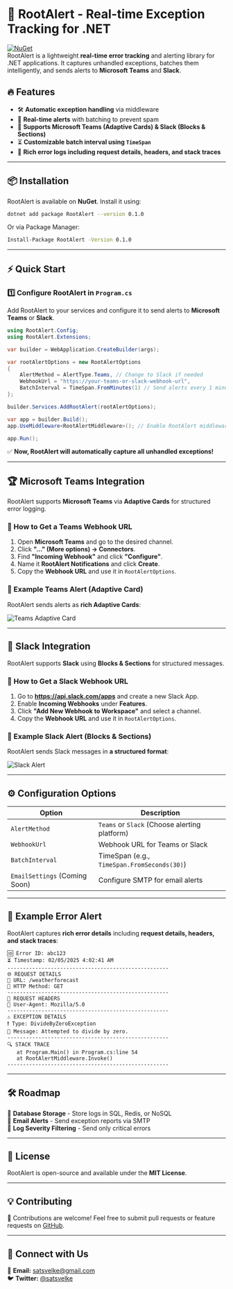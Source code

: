 # 🚀 RootAlert - Real-time Exception Tracking for .NET  
[![NuGet](https://img.shields.io/nuget/v/RootAlert.svg)](https://www.nuget.org/packages/RootAlert/)  
RootAlert is a lightweight **real-time error tracking** and alerting library for .NET applications. It captures unhandled exceptions, batches them intelligently, and sends alerts to **Microsoft Teams** and **Slack**.

## 🔥 Features
- 🛠 **Automatic exception handling** via middleware  
- 🚀 **Real-time alerts** with batching to prevent spam  
- 📡 **Supports Microsoft Teams (Adaptive Cards) & Slack (Blocks & Sections)**  
- ⏳ **Customizable batch interval using `TimeSpan`**  
- 📩 **Rich error logs including request details, headers, and stack traces**  

---

## 📦 Installation
RootAlert is available on **NuGet**. Install it using:

```sh
dotnet add package RootAlert --version 0.1.0
```

Or via Package Manager:
```sh
Install-Package RootAlert -Version 0.1.0
```

---

## ⚡ Quick Start

### **1️⃣ Configure RootAlert in `Program.cs`**
Add RootAlert to your services and configure it to send alerts to **Microsoft Teams** or **Slack**.

```csharp
using RootAlert.Config;
using RootAlert.Extensions;

var builder = WebApplication.CreateBuilder(args);

var rootAlertOptions = new RootAlertOptions
{
    AlertMethod = AlertType.Teams, // Change to Slack if needed
    WebhookUrl = "https://your-teams-or-slack-webhook-url",
    BatchInterval = TimeSpan.FromMinutes(1) // Send alerts every 1 minute
};

builder.Services.AddRootAlert(rootAlertOptions);

var app = builder.Build();
app.UseMiddleware<RootAlertMiddleware>(); // Enable RootAlert middleware

app.Run();
```

✅ **Now, RootAlert will automatically capture all unhandled exceptions!**  

---

## 🏆 Microsoft Teams Integration
RootAlert supports **Microsoft Teams** via **Adaptive Cards** for structured error logging.

### **🔹 How to Get a Teams Webhook URL**
1. Open **Microsoft Teams** and go to the desired channel.  
2. Click **"…" (More options) → Connectors**.  
3. Find **"Incoming Webhook"** and click **"Configure"**.  
4. Name it **RootAlert Notifications** and click **Create**.  
5. Copy the **Webhook URL** and use it in `RootAlertOptions`.

### **🔹 Example Teams Alert (Adaptive Card)**
RootAlert sends alerts as **rich Adaptive Cards**:

![Teams Adaptive Card](https://user-images.githubusercontent.com/example/teams-card.png)

---

## 💬 Slack Integration
RootAlert supports **Slack** using **Blocks & Sections** for structured messages.

### **🔹 How to Get a Slack Webhook URL**
1. Go to **https://api.slack.com/apps** and create a new Slack App.  
2. Enable **Incoming Webhooks** under **Features**.  
3. Click **"Add New Webhook to Workspace"** and select a channel.  
4. Copy the **Webhook URL** and use it in `RootAlertOptions`.

### **🔹 Example Slack Alert (Blocks & Sections)**
RootAlert sends Slack messages in **a structured format**:

![Slack Alert](https://user-images.githubusercontent.com/example/slack-message.png)

---

## ⚙️ Configuration Options
| Option                        | Description                                   |
| ----------------------------- | --------------------------------------------- |
| `AlertMethod`                 | `Teams` or `Slack` (Choose alerting platform) |
| `WebhookUrl`                  | Webhook URL for Teams or Slack                |
| `BatchInterval`               | TimeSpan (e.g., `TimeSpan.FromSeconds(30)`)   |
| `EmailSettings` (Coming Soon) | Configure SMTP for email alerts               |

---

## 🚨 Example Error Alert
RootAlert captures **rich error details** including **request details, headers, and stack traces**:

```
🆔 Error ID: abc123
⏳ Timestamp: 02/05/2025 4:02:41 AM
----------------------------------------------------
🌐 REQUEST DETAILS
🔗 URL: /weatherforecast
📡 HTTP Method: GET
----------------------------------------------------
📩 REQUEST HEADERS
📝 User-Agent: Mozilla/5.0
----------------------------------------------------
⚠️ EXCEPTION DETAILS
❗ Type: DivideByZeroException
💬 Message: Attempted to divide by zero.
----------------------------------------------------
🔍 STACK TRACE
   at Program.Main() in Program.cs:line 54
   at RootAlertMiddleware.Invoke()
----------------------------------------------------
```

---

## 🛠 Roadmap
🔹 **Database Storage** - Store logs in SQL, Redis, or NoSQL  
🔹 **Email Alerts** - Send exception reports via SMTP  
🔹 **Log Severity Filtering** - Send only critical errors  

---

## 📜 License
RootAlert is open-source and available under the **MIT License**.

---

## 💡 Contributing
🚀 Contributions are welcome! Feel free to submit pull requests or feature requests on [GitHub](https://github.com/satsvelke/RootAlert).  

---

## 🔗 Connect with Us
📧 **Email:**  satsvelke@gmail.com  
🐦 **Twitter:** [@satsvelke](https://twitter.com/satsvelke)  

